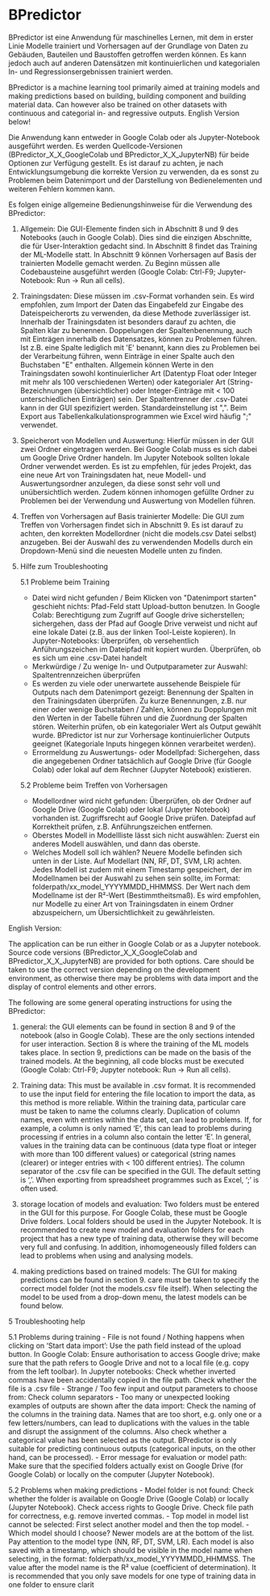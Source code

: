 # BPredictor

BPredictor ist eine Anwendung für maschinelles Lernen, mit dem in erster Linie Modelle trainiert und Vorhersagen auf der Grundlage von Daten zu Gebäuden, Bauteilen und Baustoffen getroffen werden können. Es kann jedoch auch auf anderen Datensätzen mit kontinuierlichen und kategorialen In- und Regressionsergebnissen trainiert werden.

BPredictor is a machine learning tool primarily aimed at training models and making predictions based on building, building component and building material data. Can however also be trained on other datasets with continuous and categorial in- and regressive outputs.
English Version below!

Die Anwendung kann entweder in Google Colab oder als Jupyter-Notebook ausgeführt werden. Es werden Quellcode-Versionen (BPredictor_X_X_GoogleColab und BPredictor_X_X_JupyterNB) für beide Optionen zur Verfügung gestellt. Es ist darauf zu achten, je nach Entwicklungsumgebung die korrekte Version zu verwenden, da es sonst zu Problemen beim Datenimport und der Darstellung von Bedienelementen und weiteren Fehlern kommen kann. 

Es folgen einige allgemeine Bedienungshinweise für die Verwendung des BPredictor:

1. Allgemein: Die GUI-Elemente finden sich in Abschnitt 8 und 9 des Notebooks (auch in Google Colab). Dies sind die einzigen Abschnitte, die für User-Interaktion gedacht sind. In Abschnitt 8 findet das Training der ML-Modelle statt. In Abschnitt 9 können Vorhersagen auf Basis der trainierten Modelle gemacht werden. Zu Beginn müssen alle Codebausteine ausgeführt werden (Google Colab: Ctrl-F9; Jupyter-Notebook: Run -> Run all cells).
   
2. Trainingsdaten: Diese müssen im .csv-Format vorhanden sein. Es wird empfohlen, zum Import der Daten das Eingabefeld zur Eingabe des Dateispeicherorts zu verwenden, da diese Methode zuverlässiger ist. Innerhalb der Trainingsdaten ist besonders darauf zu achten, die Spalten klar zu benennen. Doppelungen der Spaltenbenennung, auch mit Einträgen innerhalb des Datensatzes, können zu Problemen führen. Ist z.B. eine Spalte lediglich mit 'E' benannt, kann dies zu Problemen bei der Verarbeitung führen, wenn Einträge in einer Spalte auch den Buchstaben "E" enthalten. Allgemein können Werte in den Trainingsdaten sowohl kontinuierlicher Art (Datentyp Float oder Integer mit mehr als 100 verschiedenen Werten) oder kategorialer Art (String-Bezeichnungen (übersichtlicher) oder Integer-Einträge mit < 100 unterschiedlichen Einträgen) sein. Der Spaltentrenner der .csv-Datei kann in der GUI spezifiziert werden. Standardeinstellung ist ",". Beim Export aus Tabellenkalkulationsprogrammen wie Excel wird häufig ";" verwendet.
  
3.  Speicherort von Modellen und Auswertung: Hierfür müssen in der GUI zwei Ordner eingetragen werden. Bei Google Colab muss es sich dabei um Google Drive Ordner handeln. Im Jupyter Notebook sollten lokale Ordner verwendet werden. Es ist zu empfehlen, für jedes Projekt, das eine neue Art von Trainingsdaten hat, neue Modell- und Auswertungsordner anzulegen, da diese sonst sehr voll und unübersichtlich werden. Zudem können inhomogen gefüllte Ordner zu Problemen bei der Verwendung und Auswertung von Modellen führen.

4.  Treffen von Vorhersagen auf Basis trainierter Modelle: Die GUI zum Treffen von Vorhersagen findet sich in Abschnitt 9. Es ist darauf zu achten, den korrekten Modellordner (nicht die models.csv Datei selbst) anzugeben. Bei der Auswahl des zu verwendenden Modells durch ein Dropdown-Menü sind die neuesten Modelle unten zu finden.

5.  Hilfe zum Troubleshooting

    5.1 Probleme beim Training
      - Datei wird nicht gefunden / Beim Klicken von "Datenimport starten" geschieht nichts: Pfad-Feld statt Upload-button benutzen. In Google Colab: Berechtigung zum Zugriff auf Google drive sicherstellen; sichergehen, dass der Pfad auf Google Drive verweist und nicht auf eine lokale Datei (z.B. aus der linken Tool-Leiste kopieren). In Jupyter-Notebooks: Überprüfen, ob versehentlich Anführungszeichen im Dateipfad mit kopiert wurden. Überprüfen, ob es sich um eine .csv-Datei handelt
      - Merkwürdige / Zu wenige In- und Outputparameter zur Auswahl: Spaltentrennzeichen überprüfen
      - Es werden zu viele oder unerwartete aussehende Beispiele für Outputs nach dem Datenimport gezeigt: Benennung der Spalten in den Trainingsdaten überprüfen. Zu kurze Benennungen, z.B. nur einer oder wenige Buchstaben / Zahlen, können zu Dopplungen mit den Werten in der Tabelle führen und die Zuordnung der Spalten stören. Weiterhin prüfen, ob ein kategorialer Wert als Output gewählt wurde. BPredictor ist nur zur Vorhersage kontinuierlicher Outputs geeignet (Kategoriale Inputs hingegen können verarbeitet werden).
      - Errormeldung zu Auswertungs- oder Modellpfad: Sichergehen, dass die angegebenen Ordner tatsächlich auf Google Drive (für Google Colab) oder lokal auf dem Rechner (Jupyter Notebook) existieren.
  
    5.2 Probleme beim Treffen von Vorhersagen
      - Modellordner wird nicht gefunden: Überprüfen, ob der Ordner auf Google Drive (Google Colab) oder lokal (Jupyter Notebook) vorhanden ist. Zugriffsrecht auf Google Drive prüfen. Dateipfad auf Korrektheit prüfen, z.B. Anführungszeichen entfernen.
      - Oberstes Modell in Modellliste lässt sich nicht auswählen: Zuerst ein anderes Modell auswählen, und dann das oberste.
      - Welches Modell soll ich wählen? Neuere Modelle befinden sich unten in der Liste. Auf Modellart (NN, RF, DT, SVM, LR) achten. Jedes Modell ist zudem mit einem Timestamp gespeichert, der im Modellnamen bei der Auswahl zu sehen sein sollte, im Format: folderpath/xx_model_YYYYMMDD_HHMMSS. Der Wert nach dem Modellname ist der R²-Wert (Bestimmtheitsmaß). Es wird empfohlen, nur Modelle zu einer Art von Trainingsdaten in einem Ordner abzuspeichern, um Übersichtlichkeit zu gewährleisten.

English Version:

The application can be run either in Google Colab or as a Jupyter notebook. Source code versions (BPredictor_X_X_GoogleColab and BPredictor_X_X_JupyterNB) are provided for both options. Care should be taken to use the correct version depending on the development environment, as otherwise there may be problems with data import and the display of control elements and other errors. 

The following are some general operating instructions for using the BPredictor:

1. general: the GUI elements can be found in section 8 and 9 of the notebook (also in Google Colab). These are the only sections intended for user interaction. Section 8 is where the training of the ML models takes place. In section 9, predictions can be made on the basis of the trained models. At the beginning, all code blocks must be executed (Google Colab: Ctrl-F9; Jupyter notebook: Run -> Run all cells).

2. Training data: This must be available in .csv format. It is recommended to use the input field for entering the file location to import the data, as this method is more reliable. Within the training data, particular care must be taken to name the columns clearly. Duplication of column names, even with entries within the data set, can lead to problems. If, for example, a column is only named ‘E’, this can lead to problems during processing if entries in a column also contain the letter ‘E’. In general, values in the training data can be continuous (data type float or integer with more than 100 different values) or categorical (string names (clearer) or integer entries with < 100 different entries). The column separator of the .csv file can be specified in the GUI. The default setting is ‘,’. When exporting from spreadsheet programmes such as Excel, ‘;’ is often used.

3. storage location of models and evaluation: Two folders must be entered in the GUI for this purpose. For Google Colab, these must be Google Drive folders. Local folders should be used in the Jupyter Notebook. It is recommended to create new model and evaluation folders for each project that has a new type of training data, otherwise they will become very full and confusing. In addition, inhomogeneously filled folders can lead to problems when using and analysing models.

4. making predictions based on trained models: The GUI for making predictions can be found in section 9. care must be taken to specify the correct model folder (not the models.csv file itself). When selecting the model to be used from a drop-down menu, the latest models can be found below.

5 Troubleshooting help
 
  5.1 Problems during training
      - File is not found / Nothing happens when clicking on ‘Start data import’: Use the path field instead of the upload button. In Google Colab: Ensure authorisation to access Google drive; make sure that the path refers to Google Drive and not to a local file (e.g. copy from the left toolbar). In Jupyter notebooks: Check whether inverted commas have been accidentally copied in the file path. Check whether the file is a .csv file
      - Strange / Too few input and output parameters to choose from: Check column separators
      - Too many or unexpected looking examples of outputs are shown after the data import: Check the naming of the columns in the training data. Names that are too short, e.g. only one or a few letters/numbers, can lead to duplications with the values in the table and disrupt the assignment of the columns. Also check whether a categorical value has been selected as the output. BPredictor is only suitable for predicting continuous outputs (categorical inputs, on the other hand, can be processed).
      - Error message for evaluation or model path: Make sure that the specified folders actually exist on Google Drive (for Google Colab) or locally on the computer (Jupyter Notebook).
      
  5.2 Problems when making predictions
      - Model folder is not found: Check whether the folder is available on Google Drive (Google Colab) or locally (Jupyter Notebook). Check access rights to Google Drive. Check file path for correctness, e.g. remove inverted commas.
      - Top model in model list cannot be selected: First select another model and then the top model.
      - Which model should I choose? Newer models are at the bottom of the list. Pay attention to the model type (NN, RF, DT, SVM, LR). Each model is also saved with a timestamp, which should be visible in the model name when selecting, in the format: folderpath/xx_model_YYYYMMDD_HHMMSS. The value after the model name is the R² value (coefficient of determination). It is recommended that you only save models for one type of training data in one folder to ensure clarit
